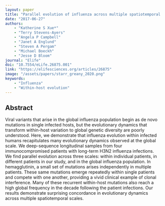 ```yaml
---
layout: paper
title: "Parallel evolution of influenza across multiple spatiotemporal scales"
date: "2017-06-27"
authors: 
    - "Katherine S Xue*"
    - "Terry Stevens-Ayers"
    - "Angela P Campbell"
    - "Janet A Englund"
    - "Steven A Pergam"
    - "Michael Boeckh"
    - "Jesse D Bloom"
journal: "Elife"
doi: "10.7554/eLife.26875.001"
link: "https://elifesciences.org/articles/26875"
image: "/assets/papers/starr_greany_2020.png"
keywords:
    - "Influenza"
    - "Within-host evolution"
---
```


## Abstract

Viral variants that arise in the global influenza population begin as de novo mutations in single infected hosts, but the evolutionary dynamics that transform within-host variation to global genetic diversity are poorly understood. Here, we demonstrate that influenza evolution within infected humans recapitulates many evolutionary dynamics observed at the global scale. We deep-sequence longitudinal samples from four immunocompromised patients with long-term H3N2 influenza infections. We find parallel evolution across three scales: within individual patients, in different patients in our study, and in the global influenza population. In hemagglutinin, a small set of mutations arises independently in multiple patients. These same mutations emerge repeatedly within single patients and compete with one another, providing a vivid clinical example of clonal interference. Many of these recurrent within-host mutations also reach a high global frequency in the decade following the patient infections. Our results demonstrate surprising concordance in evolutionary dynamics across multiple spatiotemporal scales.
